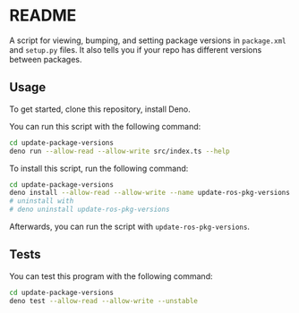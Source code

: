 # README

A script for viewing, bumping, and setting package versions in `package.xml` and
`setup.py` files. It also tells you if your repo has different versions between
packages.

## Usage

To get started, clone this repository, install Deno.

You can run this script with the following command:

```bash
cd update-package-versions
deno run --allow-read --allow-write src/index.ts --help
```

To install this script, run the following command:

```bash
cd update-package-versions
deno install --allow-read --allow-write --name update-ros-pkg-versions src/index.ts
# uninstall with
# deno uninstall update-ros-pkg-versions
```

Afterwards, you can run the script with `update-ros-pkg-versions`.

## Tests

You can test this program with the following command:

```bash
cd update-package-versions
deno test --allow-read --allow-write --unstable
```
